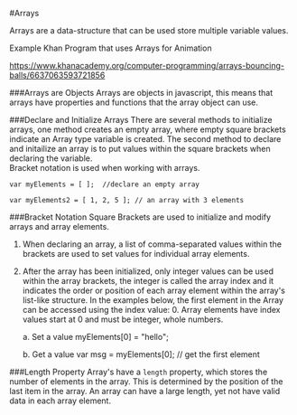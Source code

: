#Arrays

Arrays are a data-structure that can be used store multiple variable values. 

Example Khan Program that uses Arrays for Animation

https://www.khanacademy.org/computer-programming/arrays-bouncing-balls/6637063593721856

###Arrays are Objects
Arrays are objects in javascript, this means that arrays have properties and functions that the array object can use.  

###Declare and Initialize Arrays
There are several methods to initialize arrays, one method creates an empty array, where empty square brackets indicate an Array type variable is created.  The second method to declare and initailize an array is to put values within the square brackets when declaring the variable.  
Bracket notation is used when working with arrays.  

    var myElements = [ ];  //declare an empty array
    
    var myElements2 = [ 1, 2, 5 ]; // an array with 3 elements

###Bracket Notation
Square Brackets are used to initialize and modify arrays and array elements.  

1.  When declaring an array, a list of comma-separated values within the brackets are used to set values for individual array elements. 
2.  After the array has been initialized, only integer values can be used within the array brackets, the integer is called the array index and it indicates the order or position of each array element within the array's list-like structure. In the examples below, the first element in the Array can be accessed using the index value: 0.  Array elements have index values start at 0 and must be integer, whole numbers.

    a.  Set a value
        myElements[0] = "hello";
        
    b.  Get a value
        var msg  = myElements[0];  // get the first element


###Length Property
    Array's have a `length` property, which stores the number of elements in the array.  This is determined by the position of the last item in the array.  An array can have a large length, yet not have valid data in each array element.  

